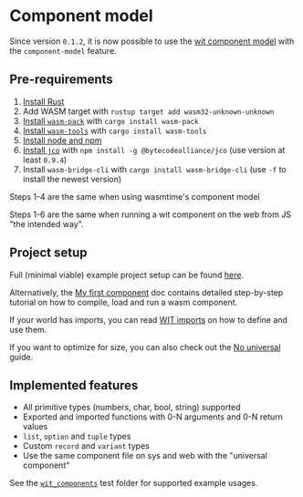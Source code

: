 # Component model

Since version `0.1.2`, it is now possible to use the [wit component model](https://github.com/WebAssembly/component-model/blob/main/design/mvp/WIT.md) with the `component-model` feature.

## Pre-requirements

1. [Install Rust](https://www.rust-lang.org/tools/install)
2. Add WASM target with `rustup target add wasm32-unknown-unknown`
3. [Install `wasm-pack`](https://rustwasm.github.io/wasm-pack/installer) with `cargo install wasm-pack`
4. [Install `wasm-tools`](https://github.com/bytecodealliance/wasm-tools) with `cargo install wasm-tools`
5. [Install node and npm](https://nodejs.org/en/download)
6. [Install `jco`](https://github.com/bytecodealliance/jco) with `npm install -g @bytecodealliance/jco` (use version at least `0.9.4`)
7. Install `wasm-bridge-cli` with `cargo install wasm-bridge-cli` (use `-f` to install the newest version)

Steps 1-4 are the same when using wasmtime's component model

Steps 1-6 are the same when running a wit component on the web from JS "the intended way".

## Project setup

Full (minimal viable) example project setup can be found [here](https://github.com/kajacx/wasm-playground/tree/wasm-bridge-02).

Alternatively, the [My first component](CM/my_first_component.md) doc
contains detailed step-by-step tutorial on how to compile, load and run a wasm component.

If your world has imports, you can read [WIT imports](CM/wit_imports.md) on how to define and use them.

If you want to optimize for size, you can also check out
the [No universal](CM/no_universal.md) guide.

## Implemented features

- All primitive types (numbers, char, bool, string) supported
- Exported and imported functions with 0-N arguments and 0-N return values
- `list`, `option` and `tuple` types
- Custom `record` and `variant` types
- Use the same component file on sys and web with the "universal component"

See the [`wit_components`](/tests/wit_components) test folder for supported example usages.
